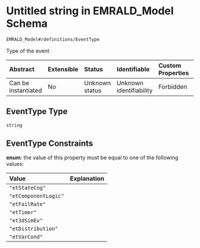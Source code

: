 # Untitled string in EMRALD\_Model Schema

```txt
EMRALD_Model#/definitions/EventType
```

Type of the event

| Abstract            | Extensible | Status         | Identifiable            | Custom Properties | Additional Properties | Access Restrictions | Defined In                                                                                    |
| :------------------ | :--------- | :------------- | :---------------------- | :---------------- | :-------------------- | :------------------ | :-------------------------------------------------------------------------------------------- |
| Can be instantiated | No         | Unknown status | Unknown identifiability | Forbidden         | Allowed               | none                | [EMRALD\_JsonSchemaV3\_0.json\*](../../out/EMRALD_JsonSchemaV3_0.json "open original schema") |

## EventType Type

`string`

## EventType Constraints

**enum**: the value of this property must be equal to one of the following values:

| Value                | Explanation |
| :------------------- | :---------- |
| `"etStateCng"`       |             |
| `"etComponentLogic"` |             |
| `"etFailRate"`       |             |
| `"etTimer"`          |             |
| `"et3dSimEv"`        |             |
| `"etDistribution"`   |             |
| `"etVarCond"`        |             |

